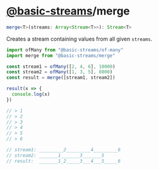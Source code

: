 # [@basic-streams](https://github.com/rpominov/basic-streams)/merge

<!-- doc -->

```typescript
merge<T>(streams: Array<Stream<T>>): Stream<T>
```

Creates a stream containing values from all given `streams`.

```js
import ofMany from "@basic-streams/of-many"
import merge from "@basic-streams/merge"

const stream1 = ofMany([2, 4, 6], 10000)
const stream2 = ofMany([1, 3, 5], 8000)
const result = merge([stream1, stream2])

result(x => {
  console.log(x)
})

// > 1
// > 2
// > 3
// > 4
// > 5
// > 6

// stream1: _________2_________4_________6
// stream2: _______1_______3_______5
// result:  _______1_2_____3___4___5_____6
```

<!-- docstop -->
